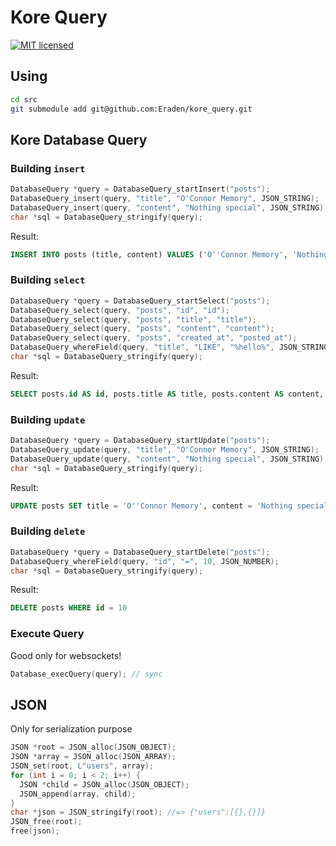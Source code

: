 # Kore Query

[![MIT licensed](https://img.shields.io/badge/license-MIT-blue.svg)](./LICENSE)

## Using

```bash
cd src
git submodule add git@github.com:Eraden/kore_query.git
```

## Kore Database Query

### Building `insert`

```cpp
DatabaseQuery *query = DatabaseQuery_startInsert("posts");
DatabaseQuery_insert(query, "title", "O'Connor Memory", JSON_STRING);
DatabaseQuery_insert(query, "content", "Nothing special", JSON_STRING);
char *sql = DatabaseQuery_stringify(query);
```

Result:

```sql
INSERT INTO posts (title, content) VALUES ('O''Connor Memory', 'Nothing special')
```

### Building `select`

```cpp
DatabaseQuery *query = DatabaseQuery_startSelect("posts");
DatabaseQuery_select(query, "posts", "id", "id");
DatabaseQuery_select(query, "posts", "title", "title");
DatabaseQuery_select(query, "posts", "content", "content");
DatabaseQuery_select(query, "posts", "created_at", "posted_at");
DatabaseQuery_whereField(query, "title", "LIKE", "%hello%", JSON_STRING);
char *sql = DatabaseQuery_stringify(query);
```

Result:

```sql
SELECT posts.id AS id, posts.title AS title, posts.content AS content, posts.created_at AS since_at FROM posts WHERE title LIKE '%hello%'
```

### Building `update`

```cpp
DatabaseQuery *query = DatabaseQuery_startUpdate("posts");
DatabaseQuery_update(query, "title", "O'Connor Memory", JSON_STRING);
DatabaseQuery_update(query, "content", "Nothing special", JSON_STRING);
char *sql = DatabaseQuery_stringify(query);
```

Result:

```sql
UPDATE posts SET title = 'O''Connor Memory', content = 'Nothing special'
```


### Building `delete`

```cpp
DatabaseQuery *query = DatabaseQuery_startDelete("posts");
DatabaseQuery_whereField(query, "id", "=", 10, JSON_NUMBER);
char *sql = DatabaseQuery_stringify(query);
```

Result:

```sql
DELETE posts WHERE id = 10
```

### Execute Query

Good only for websockets!

```cpp
Database_execQuery(query); // sync
```

## JSON

Only for serialization purpose

```cpp
JSON *root = JSON_alloc(JSON_OBJECT);
JSON *array = JSON_alloc(JSON_ARRAY);
JSON_set(root, L"users", array);
for (int i = 0; i < 2; i++) {
  JSON *child = JSON_alloc(JSON_OBJECT);
  JSON_append(array, child);
}
char *json = JSON_stringify(root); //=> {"users":[{},{}]}
JSON_free(root);
free(json);
```
